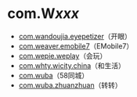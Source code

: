 # com.W*xxx*

- [com.wandoujia.eyepetizer](./com.wandoujia.eyepetizer/readme.md)（开眼）
- [com.weaver.emobile7](./com.weaver.emobile7/readme.md)（EMobile7）
- [com.wepie.weplay](./com.wepie.weplay/readme.md)（会玩）
- [com.whty.wicity.china](./com.whty.wicity.china/readme.md)（和生活）
- [com.wuba](./com.wuba/readme.md)（58同城）
- [com.wuba.zhuanzhuan](./com.wuba.zhuanzhuan/readme.md)（转转）
